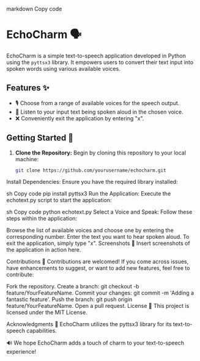 markdown
Copy code
# EchoCharm 🗣️

EchoCharm is a simple text-to-speech application developed in Python using the `pyttsx3` library. It empowers users to convert their text input into spoken words using various available voices.

## Features ✨

- 🎙️ Choose from a range of available voices for the speech output.
- 📣 Listen to your input text being spoken aloud in the chosen voice.
- ❌ Conveniently exit the application by entering "x".

## Getting Started 🚀

1. **Clone the Repository:** Begin by cloning this repository to your local machine:

   ```sh
   git clone https://github.com/yourusername/echocharm.git
Install Dependencies: Ensure you have the required library installed:

sh
Copy code
pip install pyttsx3
Run the Application: Execute the echotext.py script to start the application:

sh
Copy code
python echotext.py
Select a Voice and Speak: Follow these steps within the application:

Browse the list of available voices and choose one by entering the corresponding number.
Enter the text you want to hear spoken aloud.
To exit the application, simply type "x".
Screenshots 📸
Insert screenshots of the application in action here.

Contributions 🤝
Contributions are welcomed! If you come across issues, have enhancements to suggest, or want to add new features, feel free to contribute:

Fork the repository.
Create a branch: git checkout -b feature/YourFeatureName.
Commit your changes: git commit -m 'Adding a fantastic feature'.
Push the branch: git push origin feature/YourFeatureName.
Open a pull request.
License 📝
This project is licensed under the MIT License.

Acknowledgments 🙏
EchoCharm utilizes the pyttsx3 library for its text-to-speech capabilities.

🔊 We hope EchoCharm adds a touch of charm to your text-to-speech experience!
